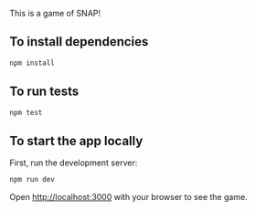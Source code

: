 This is a game of SNAP!

## To install dependencies

```bash
npm install
```

## To run tests

```bash
npm test
```

## To start the app locally

First, run the development server:

```bash
npm run dev
```

Open [http://localhost:3000](http://localhost:3000) with your browser to see the game.
